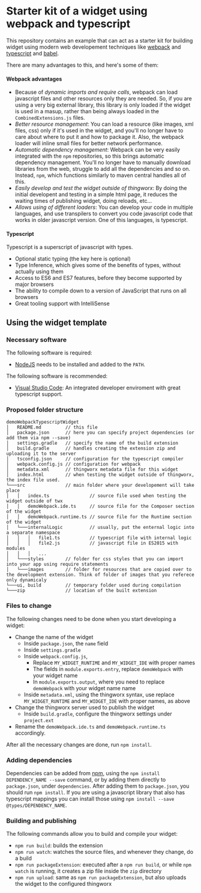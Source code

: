 # Starter kit of a widget using webpack and typescript

This repository contains an example that can act as a starter kit for building widget using modern web developement techniques like [webpack](https://webpack.js.org/) and [typescript](https://www.typescriptlang.org/) and [babel](https://babeljs.io/).

There are many advantages to this, and here's some of them:

#### Webpack advantages
* Because of *dynamic imports and require calls*, webpack can load javascript files and other resources only they are needed. So, if you are using a very big external library, this library is only loaded if the widget is used in a masup, rather than being always loaded in the `CombinedExtensions.js` files.
* *Better resource management*: You can load a resource (like images, xml files, css) only if it's used in the widget, and you'll no longer have to care about where to put it and how to package it. Also, the webpack loader will inline small files for better network performance.
* *Automatic dependency management*: Webpack can be very easily integrated with the `npm` repositories, so this brings automatic dependency management. You'll no longer have to manually download libraries from the web, struggle to add all the dependencies and so on. Instead, `npm`, which functions similarly to maven central handles all of this.
* *Easily develop and test the widget outside of thingworx*: By doing the initial developent and testing in a simple html page, it reduces the waiting times of publishing widget, doing reloads, etc...
* *Allows using of different loaders*: You can develop your code in multiple languages, and use transpilers to convert you code javascript code that works in older javascript version. One of this languages, is typescript.

#### Typescript
Typescript is a superscript of javascript with types. 
* Optional static typing (the key here is optional)
* Type Inference, which gives some of the benefits of types, without actually using them
* Access to ES6 and ES7 features, before they become supported by major browsers
* The ability to compile down to a version of JavaScript that runs on all browsers
* Great tooling support with IntelliSense

## Using the widget template

### Necessary software

The following software is required:
* [NodeJS](https://nodejs.org/en/) needs to be installed and added to the `PATH`.

The following software is recommended:
* [Visual Studio Code](https://code.visualstudio.com/): An integrated developer enviroment with great typescript support. 

### Proposed folder structure

```
demoWebpackTypescriptWidget
│   README.md         // this file
│   package.json      // here you can specify project dependencies (or add them via npm --save)
│   settings.gradle   // specify the name of the build extension
│   build.gradle      // handles creating the extension zip and uploading it to the server
│   tsconfig.json     // configuration for the typescript compiler
│   webpack.config.js // configuration for webpack
│   metadata.xml      // thingworx metadata file for this widget
│   index.html        // when testing the widget outside of thingworx, the index file used.
└───src               // main folder where your developement will take place
│   │   index.ts               // source file used when testing the widget outside of twx
│   │   demoWebpack.ide.ts     // source file for the Composer section of the widget
│   │   demoWebpack.runtime.ts // source file for the Runtime section of the widget
│   └───internalLogic          // usually, put the enternal logic into a separate namespace
│   │   │   file1.ts           // typescript file with internal logic
│   │   │   file2.js           // javascript file in ES2015 with modules  
│   │   │   ...
│   └───styles        // folder for css styles that you can import into your app using require statements
│   └───images        // folder for resources that are copied over to the development extension. Think of folder of images that you referece only dynamicaly
└───ui, build         // temporary folder used during compilation
└───zip               // location of the built extension
```

### Files to change
The following changes need to be done when you start developing a widget:

* Change the name of the widget
  * Inside `package.json`, the `name` field
  * Inside `settings.gradle`
  * Inside `webpack.config.js`,
      * Replace `MY_WIDGET_RUNTIME` and `MY_WIDGET_IDE` with proper names
      * The fields in `module.exports.entry`, replace `demoWebpack` with your widget name
      * In `module.exports.output`, where you need to replace `demoWebpack` with your widget name name
  * Inside `metadata.xml`, using the thingworx syntax, use replace `MY_WIDGET_RUNTIME` and `MY_WIDGET_IDE` with proper names, as above
* Change the thingworx server used to publish the widget
  * Inside `build.gradle`, configure the thingworx settings under `project.ext`
* Rename the `demoWebpack.ide.ts` and `demoWebpack.runtime.ts` accordingly.

After all the necessary changes are done, run `npm install`. 

### Adding dependencies

Dependencies can be added from [npm](https://www.npmjs.com/), using the `npm install DEPENDENCY_NAME --save` command, or by adding them directly to `package.json`, under `dependencies`. After adding them to `package.json`, you should run `npm install`.
If you are using a javascript library that also has typescript mappings you can install those using `npm install --save @types/DEPENDENCY_NAME`. 

### Building and publishing

The following commands allow you to build and compile your widget:
* `npm run build`: builds the extension
* `npm run watch`: watches the source files, and whenever they change, do a build
* `npm run packageExtension`: executed after a `npm run build`, or while `npm watch` is running, it creates a zip file inside the `zip` directory
* `npm run upload`: same as `npm run packageExtension`, but also uploads the widget to the configured thingworx

